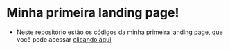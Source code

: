 # Minha primeira landing page!

- Neste repositório estão os códigos da minha primeira landing page, que você pode acessar <a href="https://firstylandingpage.netlify.app/" target="_blank">clicando aqui<a>
